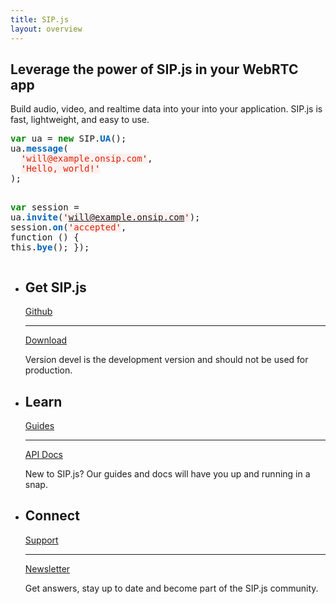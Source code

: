 ```yaml
---
title: SIP.js
layout: overview
---
```

<article class="wrapper group home-feature">
	<div class="feature">
		<h1>Leverage the power of SIP.js in your WebRTC app</h1>
		<p class="intro">Build audio, video, and realtime data into your into your application. SIP.js is fast, lightweight, and easy to use.</p>
	</div>
	<pre>
<span style="color:#080;font-weight:bold">var</span> ua = <span style="color:#080;font-weight:bold">new</span> SIP.<span style="color:#06B;font-weight:bold">UA</span>();
ua.<span style="color:#06B;font-weight:bold">message</span>(
  <span style="background-color:hsla(0,100%,50%,0.05); color:#D20;"><span style="color:#710">'</span>will@example.onsip.com<span style="color:#710">'</span></span>,
  <span style="background-color:hsla(0,100%,50%,0.05); color:#D20;"><span style="color:#710">'</span>Hello, world!<span style="color:#710">'</span></span>
);

<span style="color:#080;font-weight:bold">var</span> session = ua.<span style="color:#06B;font-weight:bold">invite</span>(<span style="background-color:hsla(0,100%,50%,0.05); color:#D20;"><span style="color:#710">'</span>will@example.onsip.com<span style="color:#710">'</span></span>);
session.<span style="color:#06B;font-weight:bold">on</span>(<span style="background-color:hsla(0,100%,50%,0.05); color:#D20;"><span style="color:#710">'</span>accepted<span style="color:#710">'</span></span>, function () {
  this.<span style="color:#06B;font-weight:bold">bye</span>();
});
	</pre>
	<div class="clearfix"></div>
</article>

<div class="full-width-divider">
	<ul class="wrapper highlights">
		<li>
			<h2>Get SIP.js</h2>
			<div class="highlight-icon-wrapper">
				<div class="highlight-icon icon-arrow">
					<div class="hoverstate">
						<a href="https://github.com/onsip/sip.js" target="_blank">Github</a>
						<hr>
						<a href="/download/">Download</a>
					</div>
				</div>
			</div>
			<p class="subpara">Version devel is the development version and should not be used for production.</p>
		</li>
		<li>
			<h2>Learn</h2>
			<div class="highlight-icon-wrapper">
				<div class="highlight-icon icon-books">
					<div class="hoverstate">
						<a href="/guides/">Guides</a>
						<hr>
						<a href="/api/">API Docs</a>
					</div>
				</div>
			</div>
			<p class="subpara">New to SIP.js? Our guides and docs will have you up and running in a snap.</p>
		</li>
		<li>
			<h2>Connect</h2>
			<div class="highlight-icon-wrapper">
				<div class="highlight-icon icon-chat">
					<div class="hoverstate">
						<a href="https://groups.google.com/forum/#!forum/sip_js">Support</a>
						<hr>
						<a href="https://groups.google.com/forum/#!forum/sip_js">Newsletter</a>
					</div>
				</div>
			</div>
			<p class="subpara">Get answers, stay up to date and become part of the SIP.js community.</p>
		</li>
		<div class="clearfix"></div>
	</ul>
</div>

